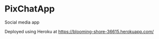 # PixChatApp
Social media app 

Deployed using Heroku at https://blooming-shore-36615.herokuapp.com/
